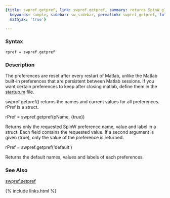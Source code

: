 ```yaml
---
{title: swpref.getpref, link: swpref.getpref, summary: returns SpinW global preferences,
  keywords: sample, sidebar: sw_sidebar, permalink: swpref_getpref, folder: swpref,
  mathjax: 'true'}

---
```


### Syntax

`rpref = swpref.getpref`

### Description

The preferences are reset after every restart of Matlab, unlike the
Matlab built-in preferences that are persistent between Matlab sessions.
If you want certain preferences to keep after closing matlab, define them
in the <a href="matlab:edit('startup.m')">startup.m</a> file.
 
swpref.getpref() returns the names and current values for all
preferences. rPref is a struct.
 
rPref = swpref.getpref(pName, {true})
 
Returns only the requested SpinW preference name, value and label in a
struct. Each field contains the requested value. If a second argument is
given (true), only the value of the preference is returned.
 
rPref = swpref.getpref('default')
 
Returns the default names, values and labels of each preferences.
 

### See Also

[swpref.setpref](swpref_setpref)

{% include links.html %}
